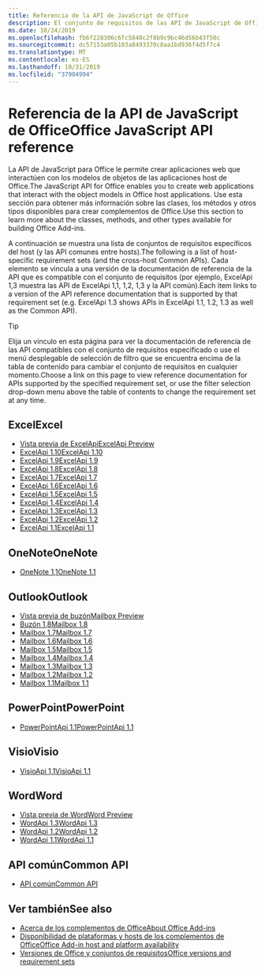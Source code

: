 ```yaml
---
title: Referencia de la API de JavaScript de Office
description: El conjunto de requisitos de las API de JavaScript de Office por host
ms.date: 10/24/2019
ms.openlocfilehash: fb6f228306c6fc5840c2f8b9c9bc46d56b43f50c
ms.sourcegitcommit: dc57153a05b103a8493370c8aa1bd936f4d5f7c4
ms.translationtype: MT
ms.contentlocale: es-ES
ms.lasthandoff: 10/31/2019
ms.locfileid: "37904994"
---
```

# <a name="office-javascript-api-reference"></a><span data-ttu-id="c35ae-103">Referencia de la API de JavaScript de Office</span><span class="sxs-lookup"><span data-stu-id="c35ae-103">Office JavaScript API reference</span></span>

<span data-ttu-id="c35ae-104">La API de JavaScript para Office le permite crear aplicaciones web que interactúen con los modelos de objetos de las aplicaciones host de Office.</span><span class="sxs-lookup"><span data-stu-id="c35ae-104">The JavaScript API for Office enables you to create web applications that interact with the object models in Office host applications.</span></span> <span data-ttu-id="c35ae-105">Use esta sección para obtener más información sobre las clases, los métodos y otros tipos disponibles para crear complementos de Office.</span><span class="sxs-lookup"><span data-stu-id="c35ae-105">Use this section to learn more about the classes, methods, and other types available for building Office Add-ins.</span></span>

<span data-ttu-id="c35ae-106">A continuación se muestra una lista de conjuntos de requisitos específicos del host (y las API comunes entre hosts).</span><span class="sxs-lookup"><span data-stu-id="c35ae-106">The following is a list of host-specific requirement sets (and the cross-host Common APIs).</span></span> <span data-ttu-id="c35ae-107">Cada elemento se vincula a una versión de la documentación de referencia de la API que es compatible con el conjunto de requisitos (por ejemplo, ExcelApi 1,3 muestra las API de ExcelApi 1,1, 1,2, 1,3 y la API común).</span><span class="sxs-lookup"><span data-stu-id="c35ae-107">Each item links to a version of the API reference documentation that is supported by that requirement set (e.g. ExcelApi 1.3 shows APIs in ExcelApi 1.1, 1.2, 1.3 as well as the Common API).</span></span>

> [!TIP]
> <span data-ttu-id="c35ae-108">Elija un vínculo en esta página para ver la documentación de referencia de las API compatibles con el conjunto de requisitos especificado o use el menú desplegable de selección de filtro que se encuentra encima de la tabla de contenido para cambiar el conjunto de requisitos en cualquier momento.</span><span class="sxs-lookup"><span data-stu-id="c35ae-108">Choose a link on this page to view reference documentation for APIs supported by the specified requirement set, or use the filter selection drop-down menu above the table of contents to change the requirement set at any time.</span></span>

## <a name="excel"></a><span data-ttu-id="c35ae-109">Excel</span><span class="sxs-lookup"><span data-stu-id="c35ae-109">Excel</span></span>

- [<span data-ttu-id="c35ae-110">Vista previa de ExcelApi</span><span class="sxs-lookup"><span data-stu-id="c35ae-110">ExcelApi Preview</span></span>](/javascript/api/excel?view=excel-js-preview)
- [<span data-ttu-id="c35ae-111">ExcelApi 1.10</span><span class="sxs-lookup"><span data-stu-id="c35ae-111">ExcelApi 1.10</span></span>](/javascript/api/excel?view=excel-js-1.10)
- [<span data-ttu-id="c35ae-112">ExcelApi 1.9</span><span class="sxs-lookup"><span data-stu-id="c35ae-112">ExcelApi 1.9</span></span>](/javascript/api/excel?view=excel-js-1.9)
- [<span data-ttu-id="c35ae-113">ExcelApi 1.8</span><span class="sxs-lookup"><span data-stu-id="c35ae-113">ExcelApi 1.8</span></span>](/javascript/api/excel?view=excel-js-1.8)
- [<span data-ttu-id="c35ae-114">ExcelApi 1.7</span><span class="sxs-lookup"><span data-stu-id="c35ae-114">ExcelApi 1.7</span></span>](/javascript/api/excel?view=excel-js-1.7)
- [<span data-ttu-id="c35ae-115">ExcelApi 1.6</span><span class="sxs-lookup"><span data-stu-id="c35ae-115">ExcelApi 1.6</span></span>](/javascript/api/excel?view=excel-js-1.6)
- [<span data-ttu-id="c35ae-116">ExcelApi 1.5</span><span class="sxs-lookup"><span data-stu-id="c35ae-116">ExcelApi 1.5</span></span>](/javascript/api/excel?view=excel-js-1.5)
- [<span data-ttu-id="c35ae-117">ExcelApi 1.4</span><span class="sxs-lookup"><span data-stu-id="c35ae-117">ExcelApi 1.4</span></span>](/javascript/api/excel?view=excel-js-1.4)
- [<span data-ttu-id="c35ae-118">ExcelApi 1.3</span><span class="sxs-lookup"><span data-stu-id="c35ae-118">ExcelApi 1.3</span></span>](/javascript/api/excel?view=excel-js-1.3)
- [<span data-ttu-id="c35ae-119">ExcelApi 1.2</span><span class="sxs-lookup"><span data-stu-id="c35ae-119">ExcelApi 1.2</span></span>](/javascript/api/excel?view=excel-js-1.2)
- [<span data-ttu-id="c35ae-120">ExcelApi 1.1</span><span class="sxs-lookup"><span data-stu-id="c35ae-120">ExcelApi 1.1</span></span>](/javascript/api/excel?view=excel-js-1.1)

## <a name="onenote"></a><span data-ttu-id="c35ae-121">OneNote</span><span class="sxs-lookup"><span data-stu-id="c35ae-121">OneNote</span></span>

- [<span data-ttu-id="c35ae-122">OneNote 1,1</span><span class="sxs-lookup"><span data-stu-id="c35ae-122">OneNote 1.1</span></span>](/javascript/api/onenote?view=onenote-js-1.1)

## <a name="outlook"></a><span data-ttu-id="c35ae-123">Outlook</span><span class="sxs-lookup"><span data-stu-id="c35ae-123">Outlook</span></span>

- [<span data-ttu-id="c35ae-124">Vista previa de buzón</span><span class="sxs-lookup"><span data-stu-id="c35ae-124">Mailbox Preview</span></span>](/javascript/api/outlook?view=outlook-js-preview)
- [<span data-ttu-id="c35ae-125">Buzón 1,8</span><span class="sxs-lookup"><span data-stu-id="c35ae-125">Mailbox 1.8</span></span>](/javascript/api/outlook?view=outlook-js-1.8)
- [<span data-ttu-id="c35ae-126">Mailbox 1.7</span><span class="sxs-lookup"><span data-stu-id="c35ae-126">Mailbox 1.7</span></span>](/javascript/api/outlook?view=outlook-js-1.7)
- [<span data-ttu-id="c35ae-127">Mailbox 1.6</span><span class="sxs-lookup"><span data-stu-id="c35ae-127">Mailbox 1.6</span></span>](/javascript/api/outlook?view=outlook-js-1.6)
- [<span data-ttu-id="c35ae-128">Mailbox 1.5</span><span class="sxs-lookup"><span data-stu-id="c35ae-128">Mailbox 1.5</span></span>](/javascript/api/outlook?view=outlook-js-1.5)
- [<span data-ttu-id="c35ae-129">Mailbox 1.4</span><span class="sxs-lookup"><span data-stu-id="c35ae-129">Mailbox 1.4</span></span>](/javascript/api/outlook?view=outlook-js-1.4)
- [<span data-ttu-id="c35ae-130">Mailbox 1.3</span><span class="sxs-lookup"><span data-stu-id="c35ae-130">Mailbox 1.3</span></span>](/javascript/api/outlook?view=outlook-js-1.3)
- [<span data-ttu-id="c35ae-131">Mailbox 1.2</span><span class="sxs-lookup"><span data-stu-id="c35ae-131">Mailbox 1.2</span></span>](/javascript/api/outlook?view=outlook-js-1.2)
- [<span data-ttu-id="c35ae-132">Mailbox 1.1</span><span class="sxs-lookup"><span data-stu-id="c35ae-132">Mailbox 1.1</span></span>](/javascript/api/outlook?view=outlook-js-1.1)

## <a name="powerpoint"></a><span data-ttu-id="c35ae-133">PowerPoint</span><span class="sxs-lookup"><span data-stu-id="c35ae-133">PowerPoint</span></span>

- [<span data-ttu-id="c35ae-134">PowerPointApi 1.1</span><span class="sxs-lookup"><span data-stu-id="c35ae-134">PowerPointApi 1.1</span></span>](/javascript/api/powerpoint?view=powerpoint-js-1.1)

## <a name="visio"></a><span data-ttu-id="c35ae-135">Visio</span><span class="sxs-lookup"><span data-stu-id="c35ae-135">Visio</span></span>

- [<span data-ttu-id="c35ae-136">VisioApi 1,1</span><span class="sxs-lookup"><span data-stu-id="c35ae-136">VisioApi 1.1</span></span>](/javascript/api/visio?view=visio-js-1.1)

## <a name="word"></a><span data-ttu-id="c35ae-137">Word</span><span class="sxs-lookup"><span data-stu-id="c35ae-137">Word</span></span>

- [<span data-ttu-id="c35ae-138">Vista previa de Word</span><span class="sxs-lookup"><span data-stu-id="c35ae-138">Word Preview</span></span>](/javascript/api/word?view=word-js-preview)
- [<span data-ttu-id="c35ae-139">WordApi 1.3</span><span class="sxs-lookup"><span data-stu-id="c35ae-139">WordApi 1.3</span></span>](/javascript/api/word?view=word-js-1.3)
- [<span data-ttu-id="c35ae-140">WordApi 1.2</span><span class="sxs-lookup"><span data-stu-id="c35ae-140">WordApi 1.2</span></span>](/javascript/api/word?view=word-js-1.2)
- [<span data-ttu-id="c35ae-141">WordApi 1.1</span><span class="sxs-lookup"><span data-stu-id="c35ae-141">WordApi 1.1</span></span>](/javascript/api/word?view=word-js-1.1)

## <a name="common-api"></a><span data-ttu-id="c35ae-142">API común</span><span class="sxs-lookup"><span data-stu-id="c35ae-142">Common API</span></span>

- [<span data-ttu-id="c35ae-143">API común</span><span class="sxs-lookup"><span data-stu-id="c35ae-143">Common API</span></span>](/javascript/api/office?view=common-js)

## <a name="see-also"></a><span data-ttu-id="c35ae-144">Ver también</span><span class="sxs-lookup"><span data-stu-id="c35ae-144">See also</span></span>

- [<span data-ttu-id="c35ae-145">Acerca de los complementos de Office</span><span class="sxs-lookup"><span data-stu-id="c35ae-145">About Office Add-ins</span></span>](/office/dev/add-ins/overview)
- [<span data-ttu-id="c35ae-146">Disponibilidad de plataformas y hosts de los complementos de Office</span><span class="sxs-lookup"><span data-stu-id="c35ae-146">Office Add-in host and platform availability</span></span>](/office/dev/add-ins/overview/office-add-in-availability)
- [<span data-ttu-id="c35ae-147">Versiones de Office y conjuntos de requisitos</span><span class="sxs-lookup"><span data-stu-id="c35ae-147">Office versions and requirement sets</span></span>](/office/dev/add-ins/develop/office-versions-and-requirement-sets)
